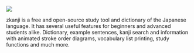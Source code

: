 

![](https://cdn.jsdelivr.net/gh/jakublevy/chocopkgs/zkanji/logo.png)

zkanji is a free and open-source study tool and dictionary of the Japanese language. It has several useful features for beginners and advanced students alike. Dictionary, example sentences, kanji search and information with animated stroke order diagrams, vocabulary list printing, study functions and much more.